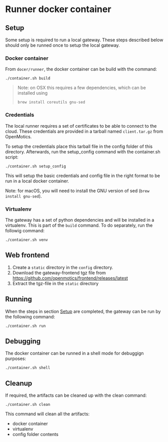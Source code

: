 # Runner docker container

## Setup

Some setup is required to run a local gateway. These steps described below should only be runned once to setup the local gateway.

### Docker container

From `docer/runner`, the docker container can be build with the command:

``` shell
./container.sh build
```

> Note: on OSX this requires a few dependencies, which can be installed using
> ``` shell
> brew install coreutils gnu-sed
> ```



### Credentials

The local runner requires a set of certificates to be able to connect to the cloud. These credentials are provided in a tarball named `client.tar.gz` from OpenMotics.

To setup the credentials place this tarball file in the config folder of this directory. Afterwards, run the setup_config command with the container.sh script:

``` shell
./container.sh setup_config
```

This will setup the basic credentials and config file in the right format to be run in a local docker container.

Note: for macOS, you will need to install the GNU version of sed (`brew install gnu-sed`).

### Virtualenv

The gateway has a set of python dependencies and will be installed in a virtualenv. This is part of the `build` command. To do separately, run the followig command:

``` shell
./container.sh venv
```

## Web frontend

1. Create a `static` directory in the `config` directory.
2. Download the gateway-frontend tgz file from https://github.com/openmotics/frontend/releases/latest
3. Extract the tgz-file in the `static` directory

## Running

When the steps in section [Setup](#setup) are completed, the gateway can be run by the following command:

``` shell
./container.sh run
```

## Debugging

The docker container can be runned in a shell mode for debuggign purposes:

``` shell
./container.sh shell
```

## Cleanup

If required, the artifacts can be cleaned up with the clean command:

``` shell
./container.sh clean
```

This command will clean all the artifacts:

* docker container
* virtualenv
* config folder contents
